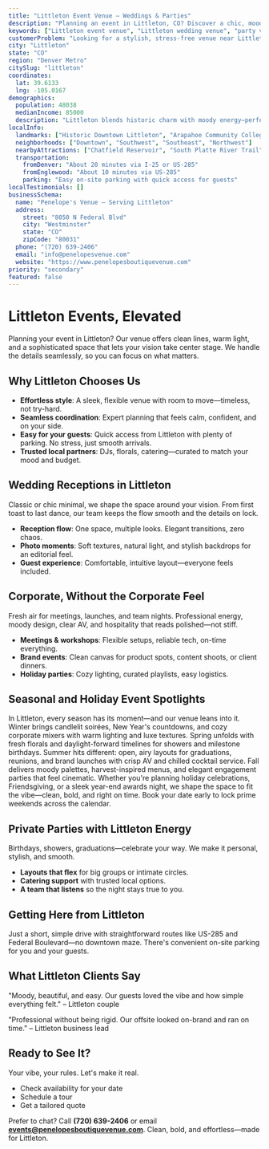 ```yaml
---
title: "Littleton Event Venue – Weddings & Parties"
description: "Planning an event in Littleton, CO? Discover a chic, moody venue experience with elegant spaces, seamless coordination, and effortless access for your guests."
keywords: ["Littleton event venue", "Littleton wedding venue", "party venues Littleton CO", "corporate events Littleton", "Littleton events"]
customerProblem: "Looking for a stylish, stress-free venue near Littleton with clean design and expert coordination?"
city: "Littleton"
state: "CO"
region: "Denver Metro"
citySlug: "littleton"
coordinates:
  lat: 39.6133
  lng: -105.0167
demographics:
  population: 48038
  medianIncome: 85000
  description: "Littleton blends historic charm with moody energy—perfect for weddings, parties, and polished corporate moments."
localInfo:
  landmarks: ["Historic Downtown Littleton", "Arapahoe Community College", "Littleton Museum", "Sterne Park"]
  neighborhoods: ["Downtown", "Southwest", "Southeast", "Northwest"]
  nearbyAttractions: ["Chatfield Reservoir", "South Platte River Trail", "Local breweries", "Arts scene"]
  transportation:
    fromDenver: "About 20 minutes via I-25 or US-285"
    fromEnglewood: "About 10 minutes via US-285"
    parking: "Easy on-site parking with quick access for guests"
localTestimonials: []
businessSchema:
  name: "Penelope's Venue – Serving Littleton"
  address:
    street: "8050 N Federal Blvd"
    city: "Westminster"
    state: "CO"
    zipCode: "80031"
  phone: "(720) 639-2406"
  email: "info@penelopesvenue.com"
  website: "https://www.penelopesboutiquevenue.com"
priority: "secondary"
featured: false
---
```


# Littleton Events, Elevated

Planning your event in Littleton? Our venue offers clean lines, warm light, and a sophisticated space that lets your vision take center stage. We handle the details seamlessly, so you can focus on what matters.

## Why Littleton Chooses Us

- **Effortless style**: A sleek, flexible venue with room to move—timeless, not try-hard.
- **Seamless coordination**: Expert planning that feels calm, confident, and on your side.
- **Easy for your guests**: Quick access from Littleton with plenty of parking. No stress, just smooth arrivals.
- **Trusted local partners**: DJs, florals, catering—curated to match your mood and budget.

## Wedding Receptions in Littleton

Classic or chic minimal, we shape the space around your vision. From first toast to last dance, our team keeps the flow smooth and the details on lock.

- **Reception flow**: One space, multiple looks. Elegant transitions, zero chaos.
- **Photo moments**: Soft textures, natural light, and stylish backdrops for an editorial feel.
- **Guest experience**: Comfortable, intuitive layout—everyone feels included.

## Corporate, Without the Corporate Feel

Fresh air for meetings, launches, and team nights. Professional energy, moody design, clear AV, and hospitality that reads polished—not stiff.

- **Meetings & workshops**: Flexible setups, reliable tech, on-time everything.
- **Brand events**: Clean canvas for product spots, content shoots, or client dinners.
- **Holiday parties**: Cozy lighting, curated playlists, easy logistics.

## Seasonal and Holiday Event Spotlights

In Littleton, every season has its moment—and our venue leans into it. Winter brings candlelit soirées, New Year's countdowns, and cozy corporate mixers with warm lighting and luxe textures. Spring unfolds with fresh florals and daylight-forward timelines for showers and milestone birthdays. Summer hits different: open, airy layouts for graduations, reunions, and brand launches with crisp AV and chilled cocktail service. Fall delivers moody palettes, harvest-inspired menus, and elegant engagement parties that feel cinematic. Whether you're planning holiday celebrations, Friendsgiving, or a sleek year-end awards night, we shape the space to fit the vibe—clean, bold, and right on time. Book your date early to lock prime weekends across the calendar.

## Private Parties with Littleton Energy

Birthdays, showers, graduations—celebrate your way. We make it personal, stylish, and smooth.

- **Layouts that flex** for big groups or intimate circles.
- **Catering support** with trusted local options.
- **A team that listens** so the night stays true to you.

## Getting Here from Littleton

Just a short, simple drive with straightforward routes like US-285 and Federal Boulevard—no downtown maze. There's convenient on-site parking for you and your guests.

## What Littleton Clients Say

"Moody, beautiful, and easy. Our guests loved the vibe and how simple everything felt." – Littleton couple

"Professional without being rigid. Our offsite looked on-brand and ran on time." – Littleton business lead

## Ready to See It?

Your vibe, your rules. Let's make it real.

- Check availability for your date
- Schedule a tour
- Get a tailored quote

Prefer to chat? Call **(720) 639-2406** or email **events@penelopesboutiquevenue.com**. Clean, bold, and effortless—made for Littleton.
